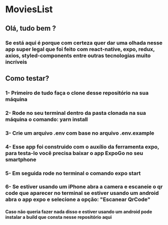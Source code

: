 # MoviesList

## Olá, tudo bem ?
### Se está aqui é porque com certeza quer dar uma olhada nesse app super legal que foi feito com react-native, expo, redux, axios, styled-components entre outras tecnologias muito incríveis

## Como testar?
### 1- Primeiro de tudo faça o clone desse repositório na sua máquina
### 2- Rode no seu terminal dentro da pasta clonada na sua máquina o comando: yarn install
### 3- Crie um arquivo .env com base no arquivo .env.example
### 4- Esse app foi construido com o auxílio da ferramenta expo, para testa-lo você precisa baixar o app ExpoGo no seu smartphone
### 5- Em seguida rode no terminal o comando expo start
### 6- Se estiver usando um iPhone abra a camera e escaneie o qr code que aparecer no terminal se estiver usando um android abra o app expo e selecione a opção: "Escanear QrCode"


#### Caso não queria fazer nada disso e estiver usando um android pode instalar a build que consta nesse repositório aqui 
